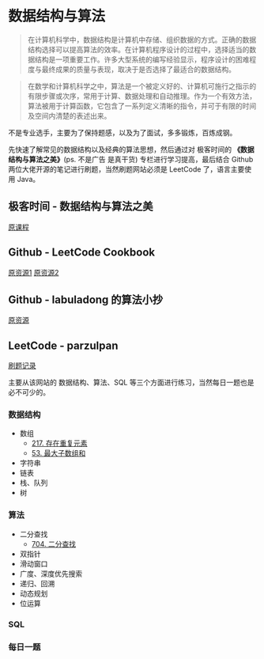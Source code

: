 # 数据结构与算法

> 在计算机科学中，数据结构是计算机中存储、组织数据的方式。正确的数据结构选择可以提高算法的效率。在计算机程序设计的过程中，选择适当的数据结构是一项重要工作。许多大型系统的编写经验显示，程序设计的困难程度与最终成果的质量与表现，取决于是否选择了最适合的数据结构。

> 在数学和计算机科学之中，算法是一个被定义好的、计算机可施行之指示的有限步骤或次序，常用于计算、数据处理和自动推理。作为一个有效方法，算法被用于计算函数，它包含了一系列定义清晰的指令，并可于有限的时间及空间内清楚的表述出来。

不是专业选手，主要为了保持题感，以及为了面试，多多锻炼，百炼成钢。

先快速了解常见的数据结构以及经典的算法思想，然后通过对 极客时间的 **《数据结构与算法之美》**(ps. 不是广告 是真干货) 专栏进行学习提高，最后结合 Github 两位大佬开源的笔记进行刷题，当然刷题网站必须是 LeetCode 了，语言主要使用 Java。


## 极客时间 - 数据结构与算法之美

[原课程](https://time.geekbang.org/column/intro/100017301)

## Github - LeetCode Cookbook

[原资源1](https://books.halfrost.com/leetcode/)
[原资源2](https://leetcode-cn.com/leetbook/detail/leetcode-cookbook/)

## Github - labuladong 的算法小抄

[原资源](https://labuladong.github.io/algo/)

## LeetCode - parzulpan

[刷题记录](https://leetcode-cn.com/u/parzulpan/)

主要从该网站的 数据结构、算法、SQL 等三个方面进行练习，当然每日一题也是必不可少的。

### 数据结构

* 数组
  * [217. 存在重复元素](https://github.com/parzulpan/parzulpan-tech-roadmap/blob/main/ComputerBasics/DsaWithJava/LeetCode/src/cn/parulpan/code/datastructure/Solution217.java)
  * [53. 最大子数组和](https://github.com/parzulpan/parzulpan-tech-roadmap/blob/main/ComputerBasics/DsaWithJava/LeetCode/src/cn/parulpan/code/datastructure/Solution53.java)
* 字符串
* 链表
* 栈、队列
* 树

### 算法

* 二分查找
  * [704. 二分查找](https://github.com/parzulpan/parzulpan-tech-roadmap/blob/main/ComputerBasics/DsaWithJava/LeetCode/src/cn/parulpan/code/algorithm/Solution704.java)
* 双指针
* 滑动窗口
* 广度、深度优先搜索
* 递归、回溯
* 动态规划
* 位运算

### SQL

### 每日一题






